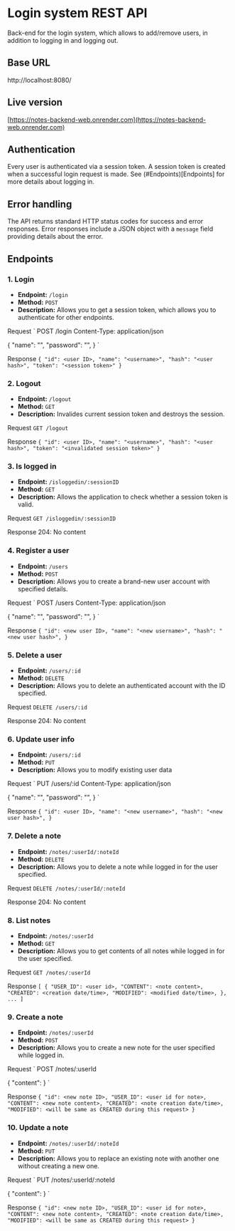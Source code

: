 # Login system REST API
Back-end for the login system, which allows to add/remove users, in addition to logging in and logging out.

## Base URL
http://localhost:8080/

## Live version
[https://notes-backend-web.onrender.com](https://notes-backend-web.onrender.com)

## Authentication
Every user is authenticated via a session token. A session token is created when a successful login request is made. See (#Endpoints)[Endpoints] for more details about logging in.

## Error handling
The API returns standard HTTP status codes for success and error responses. Error responses include a JSON object with a `message` field providing details about the error.

## Endpoints
### 1. Login

- **Endpoint:** `/login`
- **Method:** `POST`
- **Description:** Allows you to get a session token, which allows you to authenticate for other endpoints.

Request
`
POST /login
Content-Type: application/json

{
"name": "<account username>",
"password": "<account password>",
}
`

Response
`
{
    "id": <user ID>,
    "name": "<username>",
    "hash": "<user hash>",
    "token": "<session token>"
}
`


### 2. Logout

- **Endpoint:** `/logout`
- **Method:** `GET`
- **Description:** Invalides current session token and destroys the session.

Request
`
GET /logout
`

Response
`
{
"id": <user ID>,
"name": "<username>",
"hash": "<user hash>",
"token": "<invalidated session token>"
}
`


### 3. Is logged in

- **Endpoint:** `/isloggedin/:sessionID`
- **Method:** `GET`
- **Description:** Allows the application to check whether a session token is valid.

Request
`
GET /isloggedin/:sessionID
`

Response
204: No content


### 4. Register a user

- **Endpoint:** `/users`
- **Method:** `POST`
- **Description:** Allows you to create a brand-new user account with specified details.

Request
`
POST /users
Content-Type: application/json

{
"name": "<account username>",
"password": "<account password>",
}
`

Response
`
{
"id": <new user ID>,
"name": "<new username>",
"hash": "<new user hash>",
}
`

### 5. Delete a user

- **Endpoint:** `/users/:id`
- **Method:** `DELETE`
- **Description:** Allows you to delete an authenticated account with the ID specified.

Request
`
DELETE /users/:id
`

Response
204: No content

### 6. Update user info

- **Endpoint:** `/users/:id`
- **Method:** `PUT`
- **Description:** Allows you to modify existing user data

Request
`
PUT /users/:id
Content-Type: application/json

{
"name": "<new username>",
"password": "<new password>",
}
`


Response
`
{
"id": <user ID>,
"name": "<new username>",
"hash": "<new user hash>",
}
`

### 7. Delete a note

- **Endpoint:** `/notes/:userId/:noteId`
- **Method:** `DELETE`
- **Description:** Allows you to delete a note while logged in for the user specified.

Request
`
DELETE /notes/:userId/:noteId
`

Response
204: No content

### 8. List notes

- **Endpoint:** `/notes/:userId`
- **Method:** `GET`
- **Description:** Allows you to get contents of all notes while logged in for the user specified.

Request
`
GET /notes/:userId
`

Response
`
[
    {
        "USER_ID": <user id>,
        "CONTENT": <note content>,
        "CREATED": <creation date/time>,
        "MODIFIED": <modified date/time>,
    },
    ...
]
`

### 9. Create a note

- **Endpoint:** `/notes/:userId`
- **Method:** `POST`
- **Description:** Allows you to create a new note for the user specified while logged in.

Request
`
POST /notes/:userId

{
"content": <note contents>
}
`

Response
`
{
"id": <new note ID>,
"USER_ID": <user id for note>,
"CONTENT": <new note content>,
"CREATED": <note creation date/time>,
"MODIFIED": <will be same as CREATED during this request>
}
`

### 10. Update a note

- **Endpoint:** `/notes/:userId/:noteId`
- **Method:** `PUT`
- **Description:** Allows you to replace an existing note with another one without creating a new one.

Request
`
PUT /notes/:userId/:noteId

{
"content": <updated note contents>
}
`

Response
`
{
"id": <new note ID>,
"USER_ID": <user id for note>,
"CONTENT": <new note content>,
"CREATED": <note creation date/time>,
"MODIFIED": <will be same as CREATED during this request>
}
`
